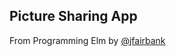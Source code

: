 Picture Sharing App
---

From Programming Elm by [@jfairbank](https://github.com/jfairbank "Jeremy Fairbank")

